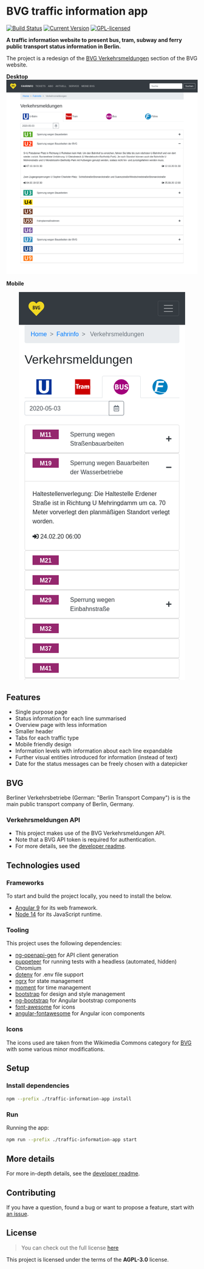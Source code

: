 # BVG traffic information app

[![Build Status](https://img.shields.io/endpoint.svg?url=https%3A%2F%2Factions-badge.atrox.dev%2Folof-nord%2Fbvg-traffic-information%2Fbadge&label=build&logo=none)](https://actions-badge.atrox.dev/olof-nord/bvg-traffic-information/goto?ref=master)
[![Current Version](https://img.shields.io/badge/version-0.4.1-green.svg)](https://github.com/olof-nord/bvg-traffic-information)
[![GPL-licensed](https://img.shields.io/github/license/olof-nord/bvg-traffic-information.svg)](https://github.com/olof-nord/bvg-traffic-information)

**A traffic information website to present bus, tram, subway and ferry public transport status information in Berlin.**

The project is a redesign of the [BVG Verkehrsmeldungen](https://www.bvg.de/de/Fahrinfo/Verkehrsmeldungen) section of the BVG website.

**Desktop**  
<kbd>
![Desktop Preview](https://github.com/olof-nord/bvg-traffic-information/raw/master/assets/latest/Screenshot_desktop.png)
</kbd>

**Mobile**  

<p align="center">
  <kbd>
    <img src="https://github.com/olof-nord/bvg-traffic-information/raw/master/assets/latest/Screenshot_mobile.png" alt="Screenshot of mobile view"/>
  </kbd>
</p>

## Features

- Single purpose page
- Status information for each line summarised 
- Overview page with less information
- Smaller header
- Tabs for each traffic type
- Mobile friendly design
- Information levels with information about each line expandable
- Further visual entities introduced for information (instead of text)
- Date for the status messages can be freely chosen with a datepicker

## BVG

Berliner Verkehrsbetriebe (German: "Berlin Transport Company") is is the main public transport company of Berlin, Germany.

### Verkehrsmeldungen API

- This project makes use of the BVG Verkehrsmeldungen API.
- Note that a BVG API token is required for authentication. 
- For more details, see the [developer readme](https://github.com/olof-nord/bvg-traffic-information/blob/master/traffic-information-app/README.md).

## Technologies used

### Frameworks

To start and build the project locally, you need to install the below.
- [Angular 9](https://github.com/angular/angular) for its web framework.
- [Node 14](https://github.com/nodejs/node) for its JavaScript runtime.

### Tooling

This project uses the following dependencies:
- [ng-openapi-gen](https://github.com/cyclosproject/ng-openapi-gen) for API client generation
- [puppeteer](https://github.com/puppeteer/puppeteer) for running tests with a headless (automated, hidden) Chromium
- [dotenv](https://github.com/motdotla/dotenv) for .env file support
- [ngrx](https://github.com/ngrx/platform) for state management
- [moment](https://github.com/moment/moment) for time management
- [bootstrap](https://github.com/twbs/bootstrap) for design and style management
- [ng-bootstrap](https://github.com/ng-bootstrap/ng-bootstrap) for Angular bootstrap components
- [font-awesome](https://github.com/FortAwesome/Font-Awesome) for icons
- [angular-fontawesome](https://github.com/FortAwesome/angular-fontawesome) for Angular icon components

### Icons

The icons used are taken from the Wikimedia Commons category for [BVG](https://commons.wikimedia.org/wiki/Category:Berliner_Verkehrsbetriebe)
with some various minor modifications.

## Setup

### Install dependencies 

```sh
npm --prefix ./traffic-information-app install
```

### Run

Running the app:  
```sh
npm run --prefix ./traffic-information-app start
```

## More details

For more in-depth details, see the [developer readme](https://github.com/olof-nord/bvg-traffic-information/blob/master/traffic-information-app/README.md).

## Contributing

If you have a question, found a bug or want to propose a feature, start with [an issue](https://github.com/olof-nord/bvg-traffic-information/issues).

## License

>You can check out the full license [here](https://github.com/olof-nord/bvg-traffic-information/blob/master/LICENSE)

This project is licensed under the terms of the **AGPL-3.0** license.
